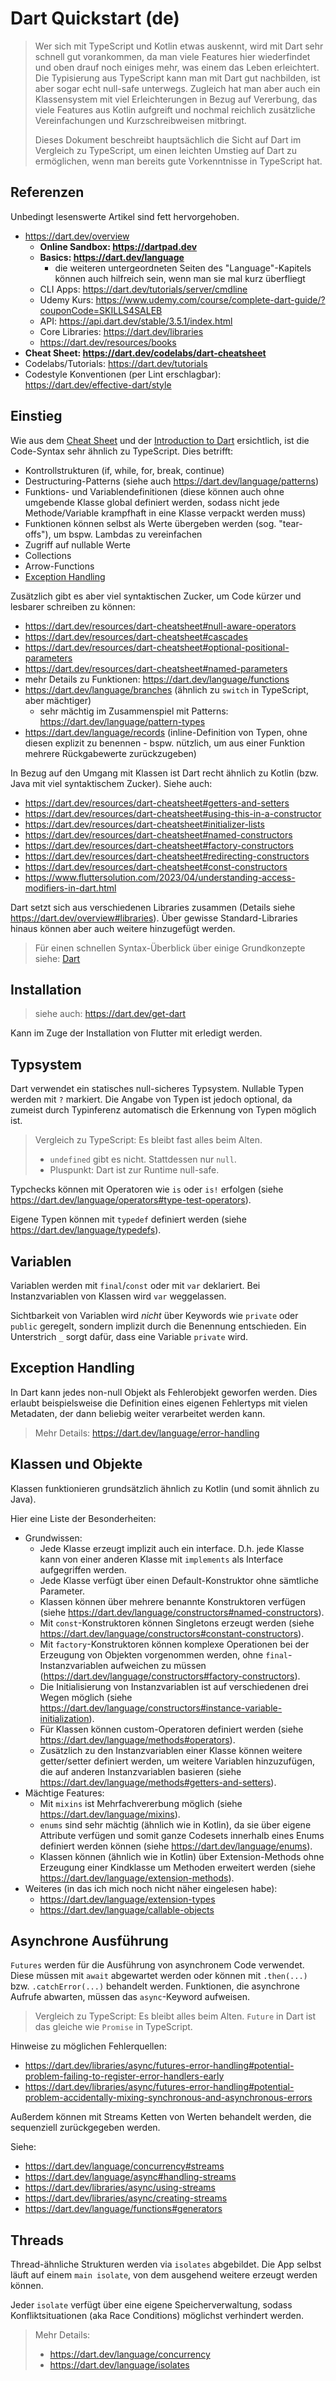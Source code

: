 # Dart Quickstart (de)

> Wer sich mit TypeScript und Kotlin etwas auskennt, wird mit Dart sehr schnell gut vorankommen, da man viele Features hier wiederfindet und oben drauf noch einiges mehr, was einem das Leben erleichtert. Die Typisierung aus TypeScript kann man mit Dart gut nachbilden, ist aber sogar echt null-safe unterwegs. Zugleich hat man aber auch ein Klassensystem mit viel Erleichterungen in Bezug auf Vererbung, das viele Features aus Kotlin aufgreift und nochmal reichlich zusätzliche Vereinfachungen und Kurzschreibweisen mitbringt.
>
> Dieses Dokument beschreibt hauptsächlich die Sicht auf Dart im Vergleich zu TypeScript, um einen leichten Umstieg auf Dart zu ermöglichen, wenn man bereits gute Vorkenntnisse in TypeScript hat.

## Referenzen

Unbedingt lesenswerte Artikel sind fett hervorgehoben.

- https://dart.dev/overview
  - **Online Sandbox: https://dartpad.dev**
  - **Basics: https://dart.dev/language**
    - die weiteren untergeordneten Seiten des "Language"-Kapitels können auch hilfreich sein, wenn man sie mal kurz überfliegt
  - CLI Apps: https://dart.dev/tutorials/server/cmdline
  - Udemy Kurs: https://www.udemy.com/course/complete-dart-guide/?couponCode=SKILLS4SALEB
  - API: https://api.dart.dev/stable/3.5.1/index.html
  - Core Libraries: https://dart.dev/libraries
  - https://dart.dev/resources/books
- **Cheat Sheet: https://dart.dev/codelabs/dart-cheatsheet**
- Codelabs/Tutorials: https://dart.dev/tutorials
- Codestyle Konventionen (per Lint erschlagbar): https://dart.dev/effective-dart/style

## Einstieg

Wie aus dem [Cheat Sheet](https://dart.dev/resources/dart-cheatsheet) und der [Introduction to Dart](https://dart.dev/language) ersichtlich, ist die Code-Syntax sehr ähnlich zu TypeScript. Dies betrifft:

- Kontrollstrukturen (if, while, for, break, continue)
- Destructuring-Patterns (siehe auch https://dart.dev/language/patterns)
- Funktions- und Variablendefinitionen (diese können auch ohne umgebende Klasse global definiert werden, sodass nicht jede Methode/Variable krampfhaft in eine Klasse verpackt werden muss)
- Funktionen können selbst als Werte übergeben werden (sog. "tear-offs"), um bspw. Lambdas zu vereinfachen
- Zugriff auf nullable Werte
- Collections
- Arrow-Functions
- [Exception Handling](#exception-handling)

Zusätzlich gibt es aber viel syntaktischen Zucker, um Code kürzer und lesbarer schreiben zu können:

- https://dart.dev/resources/dart-cheatsheet#null-aware-operators
- https://dart.dev/resources/dart-cheatsheet#cascades
- https://dart.dev/resources/dart-cheatsheet#optional-positional-parameters
- https://dart.dev/resources/dart-cheatsheet#named-parameters
- mehr Details zu Funktionen: https://dart.dev/language/functions
- https://dart.dev/language/branches (ähnlich zu `switch` in TypeScript, aber mächtiger)
  - sehr mächtig im Zusammenspiel mit Patterns: https://dart.dev/language/pattern-types
- https://dart.dev/language/records (inline-Definition von Typen, ohne diesen explizit zu benennen - bspw. nützlich, um aus einer Funktion mehrere Rückgabewerte zurückzugeben)

In Bezug auf den Umgang mit Klassen ist Dart recht ähnlich zu Kotlin (bzw. Java mit viel syntaktischem Zucker). Siehe auch:

- https://dart.dev/resources/dart-cheatsheet#getters-and-setters
- https://dart.dev/resources/dart-cheatsheet#using-this-in-a-constructor
- https://dart.dev/resources/dart-cheatsheet#initializer-lists
- https://dart.dev/resources/dart-cheatsheet#named-constructors
- https://dart.dev/resources/dart-cheatsheet#factory-constructors
- https://dart.dev/resources/dart-cheatsheet#redirecting-constructors
- https://dart.dev/resources/dart-cheatsheet#const-constructors
- https://www.fluttersolution.com/2023/04/understanding-access-modifiers-in-dart.html

Dart setzt sich aus verschiedenen Libraries zusammen (Details siehe https://dart.dev/overview#libraries). Über gewisse Standard-Libraries hinaus können aber auch weitere hinzugefügt werden.

> Für einen schnellen Syntax-Überblick über einige Grundkonzepte siehe: [Dart](./Dart.md)

## Installation

> siehe auch: https://dart.dev/get-dart

Kann im Zuge der Installation von Flutter mit erledigt werden.

## Typsystem

Dart verwendet ein statisches null-sicheres Typsystem. Nullable Typen werden mit `?` markiert. Die Angabe von Typen ist jedoch optional, da zumeist durch Typinferenz automatisch die Erkennung von Typen möglich ist.

> Vergleich zu TypeScript: Es bleibt fast alles beim Alten.
>
> - `undefined` gibt es nicht. Stattdessen nur `null`.
> - Pluspunkt: Dart ist zur Runtime null-safe.

Typchecks können mit Operatoren wie `is` oder `is!` erfolgen (siehe https://dart.dev/language/operators#type-test-operators).

Eigene Typen können mit `typedef` definiert werden (siehe https://dart.dev/language/typedefs).

## Variablen

Variablen werden mit `final`/`const` oder mit `var` deklariert. Bei Instanzvariablen von Klassen wird `var` weggelassen.

Sichtbarkeit von Variablen wird _nicht_ über Keywords wie `private` oder `public` geregelt, sondern implizit durch die Benennung entschieden. Ein Unterstrich `_` sorgt dafür, dass eine Variable `private` wird.

## Exception Handling

In Dart kann jedes non-null Objekt als Fehlerobjekt geworfen werden. Dies erlaubt beispielsweise die Definition eines eigenen Fehlertyps mit vielen Metadaten, der dann beliebig weiter verarbeitet werden kann.

> Mehr Details: https://dart.dev/language/error-handling

## Klassen und Objekte

Klassen funktionieren grundsätzlich ähnlich zu Kotlin (und somit ähnlich zu Java).

Hier eine Liste der Besonderheiten:

- Grundwissen:
  - Jede Klasse erzeugt implizit auch ein interface. D.h. jede Klasse kann von einer anderen Klasse mit `implements` als Interface aufgegriffen werden.
  - Jede Klasse verfügt über einen Default-Konstruktor ohne sämtliche Parameter.
  - Klassen können über mehrere benannte Konstruktoren verfügen (siehe https://dart.dev/language/constructors#named-constructors).
  - Mit `const`-Konstruktoren können Singletons erzeugt werden (siehe https://dart.dev/language/constructors#constant-constructors).
  - Mit `factory`-Konstruktoren können komplexe Operationen bei der Erzeugung von Objekten vorgenommen werden, ohne `final`-Instanzvariablen aufweichen zu müssen (https://dart.dev/language/constructors#factory-constructors).
  - Die Initialisierung von Instanzvariablen ist auf verschiedenen drei Wegen möglich (siehe https://dart.dev/language/constructors#instance-variable-initialization).
  - Für Klassen können custom-Operatoren definiert werden (siehe https://dart.dev/language/methods#operators).
  - Zusätzlich zu den Instanzvariablen einer Klasse können weitere getter/setter definiert werden, um weitere Variablen hinzuzufügen, die auf anderen Instanzvariablen basieren (siehe https://dart.dev/language/methods#getters-and-setters).
- Mächtige Features:
  - Mit `mixins` ist Mehrfachvererbung möglich (siehe https://dart.dev/language/mixins).
  - `enums` sind sehr mächtig (ähnlich wie in Kotlin), da sie über eigene Attribute verfügen und somit ganze Codesets innerhalb eines Enums definiert werden können (siehe https://dart.dev/language/enums).
  - Klassen können (ähnlich wie in Kotlin) über Extension-Methods ohne Erzeugung einer Kindklasse um Methoden erweitert werden (siehe https://dart.dev/language/extension-methods).
- Weiteres (in das ich mich noch nicht näher eingelesen habe):
  - https://dart.dev/language/extension-types
  - https://dart.dev/language/callable-objects

## Asynchrone Ausführung

`Futures` werden für die Ausführung von asynchronem Code verwendet. Diese müssen mit `await` abgewartet werden oder können mit `.then(...)` bzw. `.catchError(...)` behandelt werden. Funktionen, die asynchrone Aufrufe abwarten, müssen das `async`-Keyword aufweisen.

> Vergleich zu TypeScript: Es bleibt alles beim Alten. `Future` in Dart ist das gleiche wie `Promise` in TypeScript.

Hinweise zu möglichen Fehlerquellen:

- https://dart.dev/libraries/async/futures-error-handling#potential-problem-failing-to-register-error-handlers-early
- https://dart.dev/libraries/async/futures-error-handling#potential-problem-accidentally-mixing-synchronous-and-asynchronous-errors

Außerdem können mit Streams Ketten von Werten behandelt werden, die sequenziell zurückgegeben werden.

Siehe:

- https://dart.dev/language/concurrency#streams
- https://dart.dev/language/async#handling-streams
- https://dart.dev/libraries/async/using-streams
- https://dart.dev/libraries/async/creating-streams
- https://dart.dev/language/functions#generators

## Threads

Thread-ähnliche Strukturen werden via `isolates` abgebildet. Die App selbst läuft auf einem `main isolate`, von dem ausgehend weitere erzeugt werden können.

Jeder `isolate` verfügt über eine eigene Speicherverwaltung, sodass Konfliktsituationen (aka Race Conditions) möglichst verhindert werden.

> Mehr Details:
>
> - https://dart.dev/language/concurrency
> - https://dart.dev/language/isolates
